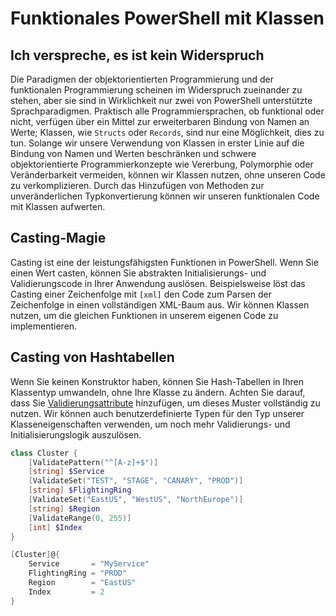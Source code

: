 # Funktionales PowerShell mit Klassen

## Ich verspreche, es ist kein Widerspruch

Die Paradigmen der objektorientierten Programmierung und der funktionalen Programmierung scheinen im Widerspruch zueinander zu stehen, aber sie sind in Wirklichkeit nur zwei von PowerShell unterstützte Sprachparadigmen. Praktisch alle Programmiersprachen, ob funktional oder nicht, verfügen über ein Mittel zur erweiterbaren Bindung von Namen an Werte; Klassen, wie `Structs` oder `Records`, sind nur eine Möglichkeit, dies zu tun. Solange wir unsere Verwendung von Klassen in erster Linie auf die Bindung von Namen und Werten beschränken und schwere objektorientierte Programmierkonzepte wie Vererbung, Polymorphie oder Veränderbarkeit vermeiden, können wir Klassen nutzen, ohne unseren Code zu verkomplizieren. Durch das Hinzufügen von Methoden zur unveränderlichen Typkonvertierung können wir unseren funktionalen Code mit Klassen aufwerten.

## Casting-Magie

Casting ist eine der leistungsfähigsten Funktionen in PowerShell. Wenn Sie einen Wert casten, können Sie abstrakten Initialisierungs- und Validierungscode in Ihrer Anwendung auslösen. Beispielsweise löst das Casting einer Zeichenfolge mit `[xml]` den Code zum Parsen der Zeichenfolge in einen vollständigen XML-Baum aus. Wir können Klassen nutzen, um die gleichen Funktionen in unserem eigenen Code zu implementieren.

## Casting von Hashtabellen

Wenn Sie keinen Konstruktor haben, können Sie Hash-Tabellen in Ihren Klassentyp umwandeln, ohne Ihre Klasse zu ändern. Achten Sie darauf, dass Sie [Validierungsattribute][1] hinzufügen, um dieses Muster vollständig zu nutzen. Wir können auch benutzerdefinierte Typen für den Typ unserer Klasseneigenschaften verwenden, um noch mehr Validierungs- und Initialisierungslogik auszulösen.

[1]: https://medium.com/@cjkuech/defensive-powershell-with-validation-attributes-8e7303e179fd

```powershell
class Cluster {
    [ValidatePattern("^[A-z]+$")]
    [string] $Service
    [ValidateSet("TEST", "STAGE", "CANARY", "PROD")]
    [string] $FlightingRing
    [ValidateSet("EastUS", "WestUS", "NorthEurope")]
    [string] $Region
    [ValidateRange(0, 255)]
    [int] $Index
}

[Cluster]@{
    Service       = "MyService"
    FlightingRing = "PROD"
    Region        = "EastUS"
    Index         = 2
}
```
